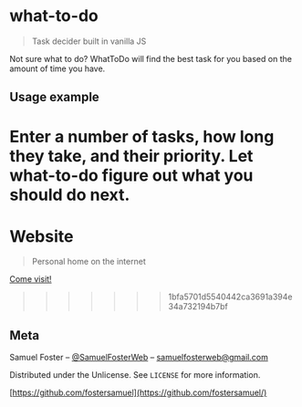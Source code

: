 # what-to-do
> Task decider built in vanilla JS


Not sure what to do? WhatToDo will find the best task for you based on the amount of time you have.

## Usage example

Enter a number of tasks, how long they take, and their priority. Let what-to-do figure out what you should do next.
=======
# Website
> Personal home on the internet

[Come visit!](https://www.fostersamuel.com/)
>>>>>>> 1bfa5701d5540442ca3691a394e34a732194b7bf

## Meta

Samuel Foster – [@SamuelFosterWeb](https://twitter.com/samuelfosterweb) – samuelfosterweb@gmail.com

Distributed under the Unlicense. See ``LICENSE`` for more information.

[https://github.com/fostersamuel](https://github.com/fostersamuel/)